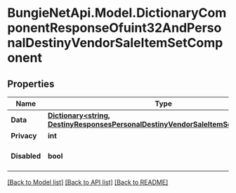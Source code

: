
# BungieNetApi.Model.DictionaryComponentResponseOfuint32AndPersonalDestinyVendorSaleItemSetComponent

## Properties

Name | Type | Description | Notes
------------ | ------------- | ------------- | -------------
**Data** | [**Dictionary&lt;string, DestinyResponsesPersonalDestinyVendorSaleItemSetComponent&gt;**](DestinyResponsesPersonalDestinyVendorSaleItemSetComponent.md) |  | [optional] 
**Privacy** | **int** |  | [optional] 
**Disabled** | **bool** | If true, this component is disabled. | [optional] 

[[Back to Model list]](../README.md#documentation-for-models)
[[Back to API list]](../README.md#documentation-for-api-endpoints)
[[Back to README]](../README.md)

